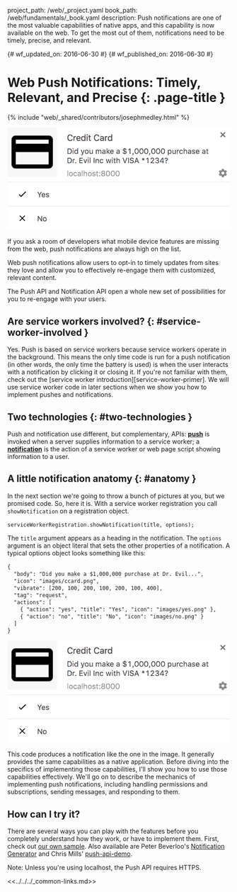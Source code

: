 project_path: /web/_project.yaml
book_path: /web/fundamentals/_book.yaml
description: Push notifications are one of the most valuable capabilities of native apps, and this capability is now available on the web. To get the most out of them, notifications need to be timely, precise, and relevant.

{# wf_updated_on: 2016-06-30 #}
{# wf_published_on: 2016-06-30 #}

# Web Push Notifications: Timely, Relevant, and Precise {: .page-title }

{% include "web/_shared/contributors/josephmedley.html" %}


<img src="images/cc-good.png" alt="Example Notification" class="attempt-right">

If you ask a room of developers what mobile device features are missing from
the web, push notifications are always high on the list.

Web push notifications allow users to opt-in to timely updates from sites
they love and allow you to effectively re-engage them with customized,
relevant content. 

The Push API and Notification API open a whole new set of possibilities for
you to re-engage with your users.

## Are service workers involved? {: #service-worker-involved }

Yes. Push is based on service workers because service workers operate in the
background. This means the only time code is run for a push notification (in
other words, the only time the battery is used) is when the user interacts with
a notification by clicking it or closing it.   If you're not familiar with them,
check out the  [service worker introduction][service-worker-primer]. We will use
service worker code in later sections when we show you how to implement pushes
and notifications.

## Two technologies {: #two-technologies }

Push and notification use different, but complementary, APIs:
[**push**](https://developer.mozilla.org/en-US/docs/Web/API/Push_API) is
invoked when a server supplies information to a service worker; a
[**notification**](https://developer.mozilla.org/en-US/docs/Web/API/Notifications_API)
is the action of a service worker or web page script showing information
to a user.

## A little notification anatomy {: #anatomy }

In the next section we're going to throw a bunch of pictures at you, but we
promised code. So, here it is. With a service worker registration you call
`showNotification` on a registration object.


    serviceWorkerRegistration.showNotification(title, options);
    

The `title` argument appears as a heading in the notification. The `options`
argument is an object literal that sets the other properties of a notification.
A typical options object looks something like this:


    {
      "body": "Did you make a $1,000,000 purchase at Dr. Evil...",
      "icon": "images/ccard.png",
      "vibrate": [200, 100, 200, 100, 200, 100, 400],
      "tag": "request",
      "actions": [
        { "action": "yes", "title": "Yes", "icon": "images/yes.png" },
        { "action": "no", "title": "No", "icon": "images/no.png" }
      ]
    }
    
<img src="images/cc-good.png" alt="Example Notification" class="attempt-right">

This code produces a notification like the one in the image. It generally
provides the same capabilities as a native application. Before diving into the
specifics of implementing those capabilities, I'll show you how to use those
capabilities effectively.   We'll go on to describe the mechanics of
implementing push notifications, including handling permissions and
subscriptions, sending messages, and responding to them.

## How can I try it?

There are several ways you can play with the features before you completely understand how they work, or have to implement them. First, check out [our own sample](https://github.com/GoogleChrome/samples/tree/gh-pages/push-messaging-and-notifications). Also available are Peter Beverloo's [Notification Generator](https://tests.peter.sh/notification-generator/) and Chris Mills' [push-api-demo](https://github.com/chrisdavidmills/push-api-demo).

Note: Unless you're using localhost, the Push API requires HTTPS.

<<../../../_common-links.md>>
